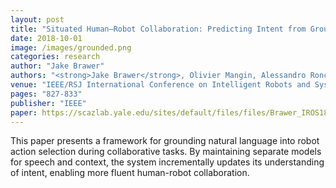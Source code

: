 ```yaml
---
layout: post
title: "Situated Human–Robot Collaboration: Predicting Intent from Grounded Natural Language"
date: 2018-10-01
image: /images/grounded.png
categories: research
author: "Jake Brawer"
authors: "<strong>Jake Brawer</strong>, Olivier Mangin, Alessandro Roncone, Sarah Widder, Brian Scassellati"
venue: "IEEE/RSJ International Conference on Intelligent Robots and Systems (IROS)"
pages: "827-833"
publisher: "IEEE"
paper: https://scazlab.yale.edu/sites/default/files/files/Brawer_IROS18.pdf
---
```


This paper presents a framework for grounding natural language into robot action selection during collaborative tasks. By maintaining separate models for speech and context, the system incrementally updates its understanding of intent, enabling more fluent human-robot collaboration.
